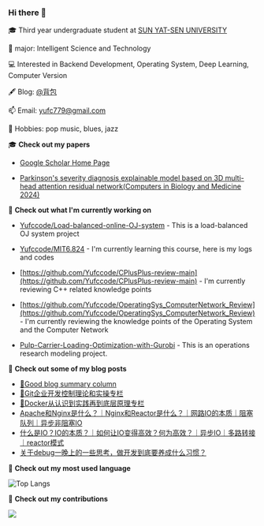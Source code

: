 ### Hi there 👋

🎓 Third year undergraduate student at [SUN YAT-SEN UNIVERSITY](https://www.sysu.edu.cn/)

🧱 major: Intelligent Science and Technology

💻 Interested in Backend Development, Operating System, Deep Learning, Computer Version

🖋 Blog: [@背包](https://blog.csdn.net/Yu_Cblog?spm=1000.2115.3001.5343)

📫 Email:  yufc779@gmail.com

🌱 Hobbies: pop music, blues, jazz


🎓 **Check out my papers**

- [Google Scholar Home Page](https://scholar.google.com/citations?user=cf1g9Z8AAAAJ&hl=zh-CN)

- [Parkinson's severity diagnosis explainable model based on 3D multi-head attention residual network(Computers in Biology and Medicine 2024)](https://www.sciencedirect.com/science/article/pii/S001048252400043X)

👷 **Check out what I'm currently working on**

- [Yufccode/Load-balanced-online-OJ-system](https://github.com/Yufccode/Load-balanced-online-OJ-system) - This is a load-balanced OJ system project

- [Yufccode/MIT6.824](https://github.com/Yufccode/MIT6.824) - I'm currently learning this course, here is my logs and codes

- [https://github.com/Yufccode/CPlusPlus-review-main](https://github.com/Yufccode/CPlusPlus-review-main) - I'm currently reviewing C++ related knowledge points

- [https://github.com/Yufccode/OperatingSys_ComputerNetwork_Review](https://github.com/Yufccode/OperatingSys_ComputerNetwork_Review) - I'm currently reviewing the knowledge points of the Operating System and the Computer Network

- [Pulp-Carrier-Loading-Optimization-with-Gurobi](https://github.com/Yufccode/Pulp-Carrier-Loading-Optimization-with-Gurobi) - This is an operations research modeling project.

📜 **Check out some of my blog posts**

- [🌟Good blog summary column](https://blog.csdn.net/yu_cblog/category_12379430.html?spm=1001.2014.3001.5482)
- [🌟Git企业开发控制理论和实操专栏](https://blog.csdn.net/yu_cblog/category_12419275.html?spm=1001.2014.3001.5482)
- [🌟Docker从认识到实践再到底层原理专栏](https://blog.csdn.net/yu_cblog/category_12424689.html?spm=1001.2014.3001.5482)
- [Apache和Nginx是什么？｜Nginx和Reactor是什么？｜网路IO的本质｜阻塞队列｜异步非阻塞IO](http://t.csdnimg.cn/kGP1D)
- [什么是IO？IO的本质？｜如何让IO变得高效？何为高效？｜异步IO｜多路转接｜reactor模式](http://t.csdnimg.cn/bMrwH)
- [关于debug一晚上的一些思考，做开发到底要养成什么习惯？](https://blog.csdn.net/Yu_Cblog/article/details/130333398)

🌟 **Check out my most used language**

![Top Langs](https://github-readme-stats.vercel.app/api/top-langs/?username=Yufccode\&layout=compact)

🌱 **Check out my contributions**

![](https://github-profile-summary-cards.vercel.app/api/cards/profile-details?username=Yufccode&theme=github)
